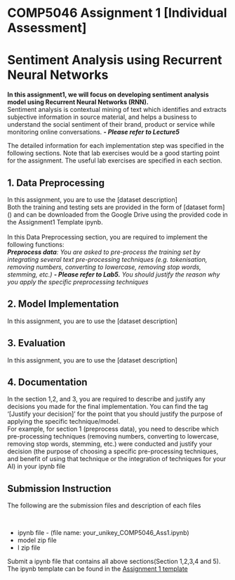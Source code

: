 # COMP5046 Assignment 1 [Individual Assessment]

<h1>Sentiment Analysis using Recurrent Neural Networks</h1>
<p><b>In this assignment1, we will focus on developing sentiment analysis model using Recurrent Neural Networks (RNN). </b><br/>
Sentiment analysis is contextual mining of text which identifies and extracts subjective information in source material, and helps a business to understand the social sentiment of their brand, product or service while monitoring online conversations. <b><i>- Please refer to Lecture5</i></b></p>
<p>The detailed information for each implementation step was specified in the following sections. Note that lab exercises would be a good starting point for the assignment. The useful lab exercises are specified in each section.</p>

<h2>1. Data Preprocessing</h2>
<p>In this assignment, you are to use the [dataset description]<br/>
Both the training and testing sets are provided in the form of [dataset form] () and can be downloaded from the Google Drive using the provided code in the Assignment1 Template ipynb.<br/><br/>
In this Data Preprocessing section, you are required to implement the following functions: <br/>
  <i><b>Preprocess data</b>: You are asked to pre-process the training set by integrating several text pre-processing techniques (e.g. tokenisation, removing numbers, converting to lowercase, removing stop words, stemming, etc.) <b><i>- Please refer to Lab5.</i></b> You should justify the reason why you apply the specific preprocessing techniques</i>
</p>


<h2>2. Model Implementation</h2>
<p>In this assignment, you are to use the [dataset description]</p>


<h2>3. Evaluation</h2>
<p>In this assignment, you are to use the [dataset description]</p>


<h2>4. Documentation</h2>
<p>In the section 1,2, and 3, you are required to describe and justify any decisions you made for the final implementation. You can find the tag ‘[Justify your decision]’ for the point that you should justify the purpose of applying the specific technique/model.<br/>
For example, for section 1 (preprocess data), you need to describe which pre-processing techniques (removing numbers, converting to lowercase, removing stop words, stemming, etc.) were conducted and justify your decision (the purpose of choosing a specific pre-processing techniques, and benefit of using that technique or the integration of techniques for your AI) in your ipynb file</p>
  


<h2>Submission Instruction</h2>
<p>The following are the submission files and description of each files</p><br/>
<ul>
  <li>ipynb file - (file name: your_unikey_COMP5046_Ass1.ipynb)</li>
  <li>model zip file</li>
  <li>l zip file</li>
</ul>

<p>Submit a ipynb file that contains all above sections(Section 1,2,3,4 and 5).<br/>
  The ipynb template can be found in the <a href="https://colab.research.google.com/drive/1A6azpUOCUU923JF5B4v7t2pNSzLAQ20t?usp=sharing">Assignment 1 template</a></p>

